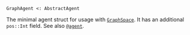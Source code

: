 ```
GraphAgent <: AbstractAgent
```

The minimal agent struct for usage with [`GraphSpace`](@ref). It has an additional `pos::Int` field. See also [`@agent`](@ref).
